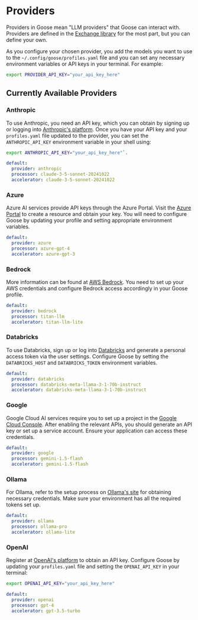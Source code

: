 # Providers

Providers in Goose mean "LLM providers" that Goose can interact with. Providers are defined in the [Exchange library][exchange-providers] for the most part, but you can define your own.

As you configure your chosen provider, you add the models you want to use to the `~/.config/goose/profiles.yaml` file and you can set any necessary environment variables or API keys in your terminal. For example:
    
```sh
export PROVIDER_API_KEY="your_api_key_here"
```

## Currently Available Providers

### Anthropic

To use Anthropic, you need an API key, which you can obtain by signing up or logging into [Anthropic's platform](https://www.anthropic.com/). Once you have your API key and your `profiles.yaml` file updated to the provider, you can set the `ANTHROPIC_API_KEY` environment variable in your shell using: 

```sh
export ANTHROPIC_API_KEY="your_api_key_here"`.
```

```yaml title="profiles.yaml"
default:
  provider: anthropic
  processor: claude-3-5-sonnet-20241022
  accelerator: claude-3-5-sonnet-20241022
```

### Azure

Azure AI services provide API keys through the Azure Portal. Visit the [Azure Portal](https://portal.azure.com/) to create a resource and obtain your key. You will need to configure Goose by updating your profile and setting appropriate environment variables.

```yaml title="profiles.yaml"
default:
  provider: azure
  processor: azure-gpt-4
  accelerator: azure-gpt-3
```

### Bedrock

More information can be found at [AWS Bedrock](https://aws.amazon.com/bedrock/). You need to set up your AWS credentials and configure Bedrock access accordingly in your Goose profile.


```yaml title="profiles.yaml"
default:
  provider: bedrock
  processor: titan-llm
  accelerator: titan-llm-lite
```

### Databricks

To use Databricks, sign up or log into [Databricks](https://www.databricks.com/) and generate a personal access token via the user settings. Configure Goose by setting the `DATABRICKS_HOST` and `DATABRICKS_TOKEN` environment variables.

```yaml title="profiles.yaml"
default:
  provider: databricks
  processor: databricks-meta-llama-3-1-70b-instruct
  accelerator: databricks-meta-llama-3-1-70b-instruct
```

### Google

Google Cloud AI services require you to set up a project in the [Google Cloud Console](https://console.cloud.google.com/). After enabling the relevant APIs, you should generate an API key or set up a service account. Ensure your application can access these credentials.

```yaml title="profiles.yaml"
default:
  provider: google
  processor: gemini-1.5-flash
  accelerator: gemini-1.5-flash
```

### Ollama

For Ollama, refer to the setup process on [Ollama's site](https://ollama.com/) for obtaining necessary credentials. Make sure your environment has all the required tokens set up.

```yaml title="profiles.yaml"
default:
  provider: ollama
  processor: ollama-pro
  accelerator: ollama-lite
```

### OpenAI

Register at [OpenAI's platform](https://platform.openai.com/api-keys) to obtain an API key. Configure Goose by updating your `profiles.yaml` file and setting the `OPENAI_API_KEY` in your terminal: 

```sh
export OPENAI_API_KEY="your_api_key_here"
```

```yaml title="profiles.yaml"
default:
  provider: openai
  processor: gpt-4
  accelerator: gpt-3.5-turbo
```

[exchange-providers]: https://github.com/block/goose/tree/main/packages/exchange/src/exchange/providers